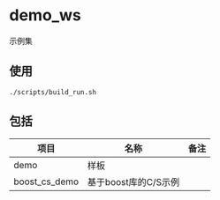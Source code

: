 # demo_ws
示例集

## 使用
`./scripts/build_run.sh`

## 包括
| 项目 | 名称 | 备注 |
| --- | --- | --- |
|demo | 样板 |    |
|boost_cs_demo | 基于boost库的C/S示例 |  |

